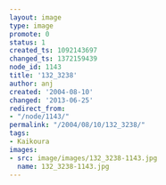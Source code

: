 ```yaml
---
layout: image
type: image
promote: 0
status: 1
created_ts: 1092143697
changed_ts: 1372159439
node_id: 1143
title: '132_3238'
author: anj
created: '2004-08-10'
changed: '2013-06-25'
redirect_from:
- "/node/1143/"
permalink: "/2004/08/10/132_3238/"
tags:
- Kaikoura
images:
- src: image/images/132_3238-1143.jpg
  name: 132_3238-1143.jpg
---
```


